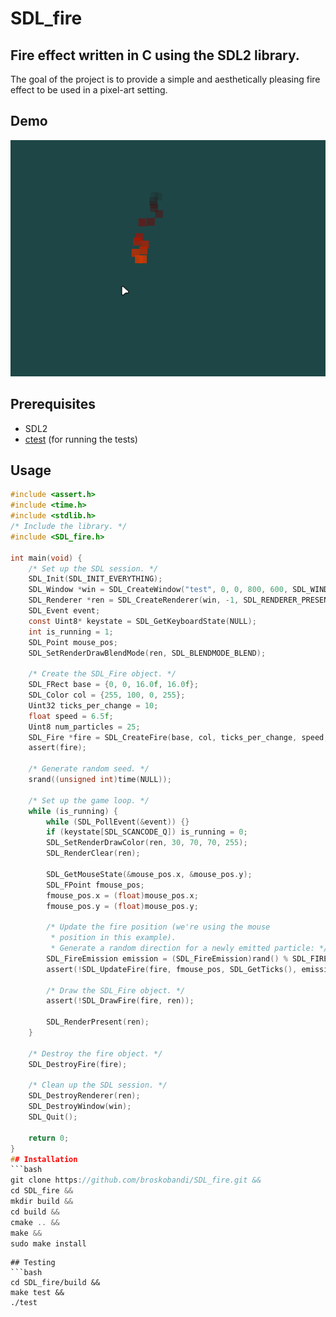 # SDL_fire
## Fire effect written in C using the SDL2 library.
The goal of the project is to provide a simple and aesthetically pleasing fire effect 
to be used in a pixel-art setting.
## Demo
![gif](example/fire.gif)
## Prerequisites
- SDL2
- [ctest](https://github.com/broskobandi/ctest.git) (for running the tests)
## Usage
```c
#include <assert.h>
#include <time.h>
#include <stdlib.h>
/* Include the library. */
#include <SDL_fire.h>

int main(void) {
	/* Set up the SDL session. */
	SDL_Init(SDL_INIT_EVERYTHING);
	SDL_Window *win = SDL_CreateWindow("test", 0, 0, 800, 600, SDL_WINDOW_SHOWN);
	SDL_Renderer *ren = SDL_CreateRenderer(win, -1, SDL_RENDERER_PRESENTVSYNC);
	SDL_Event event;
	const Uint8* keystate = SDL_GetKeyboardState(NULL);
	int is_running = 1;
	SDL_Point mouse_pos;
	SDL_SetRenderDrawBlendMode(ren, SDL_BLENDMODE_BLEND);

	/* Create the SDL_Fire object. */
	SDL_FRect base = {0, 0, 16.0f, 16.0f};
	SDL_Color col = {255, 100, 0, 255};
	Uint32 ticks_per_change = 10;
	float speed = 6.5f;
	Uint8 num_particles = 25;
	SDL_Fire *fire = SDL_CreateFire(base, col, ticks_per_change, speed, num_particles);
	assert(fire);

	/* Generate random seed. */
	srand((unsigned int)time(NULL));

	/* Set up the game loop. */
	while (is_running) {
		while (SDL_PollEvent(&event)) {}
		if (keystate[SDL_SCANCODE_Q]) is_running = 0;
		SDL_SetRenderDrawColor(ren, 30, 70, 70, 255);
		SDL_RenderClear(ren);

		SDL_GetMouseState(&mouse_pos.x, &mouse_pos.y);
		SDL_FPoint fmouse_pos;
		fmouse_pos.x = (float)mouse_pos.x;
		fmouse_pos.y = (float)mouse_pos.y;

		/* Update the fire position (we're using the mouse 
		 * position in this example).
		 * Generate a random direction for a newly emitted particle: */
		SDL_FireEmission emission = (SDL_FireEmission)rand() % SDL_FIRE_EMISSION_COUNT;
		assert(!SDL_UpdateFire(fire, fmouse_pos, SDL_GetTicks(), emission));

		/* Draw the SDL_Fire object. */
		assert(!SDL_DrawFire(fire, ren));

		SDL_RenderPresent(ren);
	}

	/* Destroy the fire object. */
	SDL_DestroyFire(fire);

	/* Clean up the SDL session. */
	SDL_DestroyRenderer(ren);
	SDL_DestroyWindow(win);
	SDL_Quit();

	return 0;
}
## Installation
```bash
git clone https://github.com/broskobandi/SDL_fire.git &&
cd SDL_fire &&
mkdir build &&
cd build &&
cmake .. &&
make &&
sudo make install
```
```
## Testing
```bash
cd SDL_fire/build &&
make test &&
./test
```
